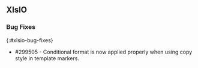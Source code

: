 ## XlsIO

### Bug Fixes
{:#xlsio-bug-fixes}

* \#299505 - Conditional format is now applied properly when using copy style in template markers.	